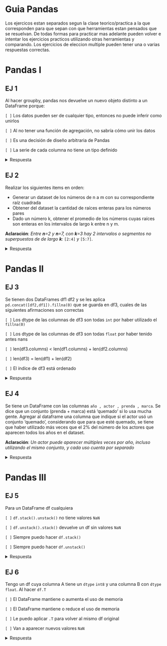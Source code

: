 # Guia Pandas

Los ejercicos estan separados segun la clase teorico/practica a la que corresponden para que sepan con que herramientas estan pensados que se resuelvan. De todas formas
para practicar mas adelante pueden volver e intentar los ejercicios practicos utilizando otras herramientas y comparando. Los ejercicios de eleccion multiple pueden tener una
o varias respuestas correctas.

# Pandas I
## EJ 1

Al hacer groupby, pandas nos devuelve un nuevo objeto distinto a un DataFrame porque:


`[ ]`  Los datos pueden ser de cualquier tipo, entonces no puede inferir como unirlos
    
    
`[ ]`  Al no tener una función de agregación, no sabría cómo unir los datos
    
    
`[ ]`  Es una decisión de diseño arbitraria de Pandas
    
    
`[ ]`  La serie de cada columna no tiene un tipo definido

<details>
  <summary>Respuesta</summary>
  
```
    TBA
```  
</details>

## EJ 2
Realizar los siguientes items en orden:
- Generar un dataset de los números de n a m con su correspondiente raíz cuadrada
- Obtener del dataset la cantidad de raíces enteras para los números pares
- Dado un número k, obtener el promedio de los números cuyas raíces son enteras en los intervalos de largo k  entre n y m.

**Aclaración**: _Entre **n**=2 y **n**=7, con **k**=3 hay 2 intervalos o segmentos no superpuestos de de largo **k**:_ `[2:4]` _y_ `[5:7]`. 

<details>
  <summary>Respuesta</summary>
  
```
    TBA
```  
</details>

# Pandas II
## EJ 3
Se tienen dos DataFrames df1 df2 y se les aplica `pd.concat([df2,df1]).fillna(0)` que se guarda en df3, cuales de las siguientes afirmaciones son correctas

`[ ]`  Los dtype de las columnas de df3 son todas `int` por haber utilizado el `fillna(0)`

`[ ]`  Los dtype de las columnas de df3 son todas `float` por haber tenido antes nans

`[ ]`  len(df3.columns) < len(df1.columns) + len(df2.columns)

`[ ]`  len(df3) = len(df1) + len(df2)

`[ ]`  El índice de df3 está ordenado

<details>
  <summary>Respuesta</summary>
  
```
    TBA
```  
</details>

## EJ 4
Se tiene un DataFrame con las columnas `año , actor , prenda , marca`. Se dice que un conjunto (prenda + marca) está ‘quemado’ si lo usa mucha gente. Agregar al dataframe una columna que indique si el actor usó un conjunto ‘quemado’, considerando que para que esté quemado, se tiene que haber utilizado más veces que el 2% del número de los actores que aparecen todos los años en el dataset.

**Aclaración**: _Un actor puede aparecer múltiples veces por año, incluso utilizando el mismo conjunto, y cada uso cuenta por separado_

<details>
  <summary>Respuesta</summary>
  
```
    TBA
```  
</details>

# Pandas III
## EJ 5
Para un DataFrame df cualquiera

`[ ]`  `df.stack().unstack()` no tiene valores `NaN`

`[ ]`  `df.unstack().stack()` devuelve un df sin valores `NaN`

`[ ]`  Siempre puedo hacer `df.stack()`

`[ ]`  Siempre puedo hacer `df.unstack()`

<details>
  <summary>Respuesta</summary>
  
```
    TBA
```  
</details>

## EJ 6
Tengo un df cuya columna A tiene un `dtype` `int8` y una columna B con `dtype` `float`. Al hacer `df.T`

`[ ]`  El DataFrame mantiene o aumenta el uso de memoria

`[ ]`  El DataFrame mantiene o reduce el uso de memoria

`[ ]`  Le puedo aplicar `.T` para volver al mismo df original

`[ ]`  Van a aparecer nuevos valores `NaN`

<details>
  <summary>Respuesta</summary>
  
```
    TBA
```  
</details>
